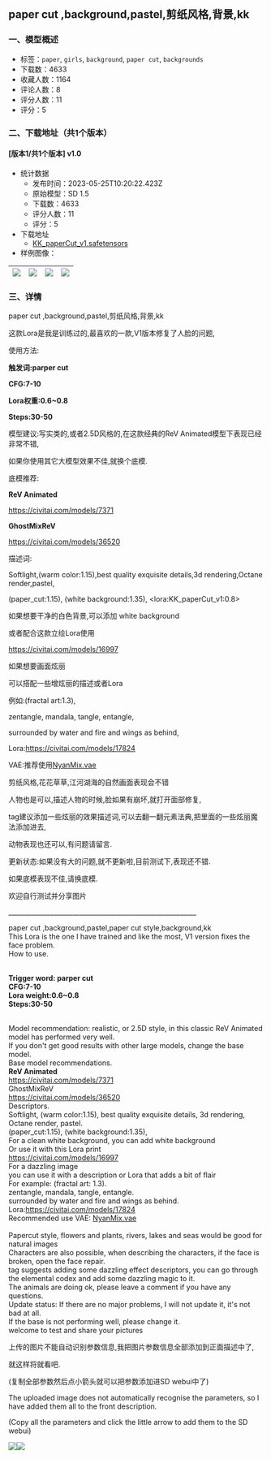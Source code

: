 ## paper cut ,background,pastel,剪纸风格,背景,kk
### 一、模型概述

- 标签：`paper`, `girls`, `background`, `paper cut`, `backgrounds`
- 下载数：4633
- 收藏人数：1164
- 评论人数：8
- 评分人数：11
- 评分：5

### 二、下载地址（共1个版本）

#### [版本1/共1个版本] v1.0

- 统计数据
  - 发布时间：2023-05-25T10:20:22.423Z
  - 原始模型：SD 1.5
  - 下载数：4633
  - 评分人数：11
  - 评分：5
- 下载地址
  - [KK_paperCut_v1.safetensors](https://civitai.com/api/download/models/80594)
- 样例图像：

| <img src="https://image.civitai.com/xG1nkqKTMzGDvpLrqFT7WA/6e1dced4-172f-4398-89a0-82f30ce5d4f0/width=450/904481.jpeg" /> | <img src="https://image.civitai.com/xG1nkqKTMzGDvpLrqFT7WA/6a2f0d24-28a1-4275-967d-91de6d62c293/width=450/904487.jpeg" /> | <img src="https://image.civitai.com/xG1nkqKTMzGDvpLrqFT7WA/206068d6-a196-4413-8ea3-6bc93570da4a/width=450/904489.jpeg" /> | <img src="https://image.civitai.com/xG1nkqKTMzGDvpLrqFT7WA/94814b52-014b-4582-aef2-f8820e6f2da8/width=450/904488.jpeg" /> |
| ---- | ---- | ---- | ---- |


### 三、详情
<p>paper cut ,background,pastel,剪纸风格,背景,kk</p><p>这款Lora是我是训练过的,最喜欢的一款,V1版本修复了人脸的问题,</p><p>使用方法:</p><p></p><p><strong>触发词:parper cut</strong></p><p><strong>CFG:7-10</strong></p><p><strong>Lora权重:0.6~0.8</strong></p><p><strong>Steps:30-50</strong></p><p></p><p>模型建议:写实类的,或者2.5D风格的,在这款经典的ReV Animated模型下表现已经非常不错,</p><p>如果你使用其它大模型效果不佳,就换个底模.</p><p>底模推荐:</p><p><strong>ReV Animated</strong></p><p><a target="_blank" rel="ugc" href="https://civitai.com/models/7371">https://civitai.com/models/7371</a></p><p><strong>GhostMixReV</strong></p><p><a target="_blank" rel="ugc" href="https://civitai.com/models/36520">https://civitai.com/models/36520</a></p><p>描述词:</p><p>Softlight,(warm color:1.15),best quality exquisite details,3d rendering,Octane render,pastel,</p><p>(paper_cut:1.15), (white background:1.35), &lt;lora:KK_paperCut_v1:0.8&gt;</p><p>如果想要干净的白色背景,可以添加 white background</p><p>或者配合这款立绘Lora使用</p><p><a target="_blank" rel="ugc" href="https://civitai.com/models/16997">https://civitai.com/models/16997</a></p><p>如果想要画面炫丽</p><p>可以搭配一些增炫丽的描述或者Lora</p><p>例如:(fractal art:1.3),</p><p>zentangle, mandala, tangle, entangle,</p><p>surrounded by water and fire and wings as behind,</p><p>Lora:<a target="_blank" rel="ugc" href="https://civitai.com/models/17824">https://civitai.com/models/17824</a></p><p>VAE:推荐使用<a target="_blank" rel="ugc" href="https://civitai.com/models/14373/nyan-mix">NyanMix.vae</a></p><p></p><p>剪纸风格,花花草草,江河湖海的自然画面表现会不错</p><p>人物也是可以,描述人物的时候,脸如果有崩坏,就打开面部修复,</p><p>tag建议添加一些炫丽的效果描述词,可以去翻一翻元素法典,把里面的一些炫丽魔法添加进去,</p><p>动物表现也还可以,有问题请留言.</p><p>更新状态:如果没有大的问题,就不更新啦,目前测试下,表现还不错.</p><p>如果底模表现不佳,请换底模.</p><p>欢迎自行测试并分享图片</p><p></p><p>__________________________________________________________</p><p>paper cut ,background,pastel,paper cut style,background,kk<br />This Lora is the one I have trained and like the most, V1 version fixes the face problem.<br />How to use.</p><p><br /><strong>Trigger word: parper cut</strong><br /><strong>CFG:7-10 <br />Lora weight:0.6~0.8 <br />Steps:30-50</strong></p><p><br />Model recommendation: realistic, or 2.5D style, in this classic ReV Animated model has performed very well.<br />If you don't get good results with other large models, change the base model.<br />Base model recommendations.<br /><strong>ReV Animated</strong><br /><a target="_blank" rel="ugc" href="https://civitai.com/models/7371">https://civitai.com/models/7371</a><br />GhostMixReV<br /><a target="_blank" rel="ugc" href="https://civitai.com/models/36520">https://civitai.com/models/36520</a><br />Descriptors.<br />Softlight, (warm color:1.15), best quality exquisite details, 3d rendering, Octane render, pastel.<br />(paper_cut:1.15), (white background:1.35), <br />For a clean white background, you can add white background<br />Or use it with this Lora print<br /><a rel="ugc" href="https://civitai.com/models/16997">https://civitai.com/models/16997</a><br />For a dazzling image<br />you can use it with a description or Lora that adds a bit of flair<br />For example: (fractal art: 1.3). <br />zentangle, mandala, tangle, entangle.<br />surrounded by water and fire and wings as behind.<br />Lora:<a target="_blank" rel="ugc" href="https://civitai.com/models/17824">https://civitai.com/models/17824</a><br />Recommended use VAE: <a target="_blank" rel="ugc" href="https://civitai.com/models/14373/nyan-mix">NyanMix.vae </a><br /><br />Papercut style, flowers and plants, rivers, lakes and seas would be good for natural images<br />Characters are also possible, when describing the characters, if the face is broken, open the face repair.<br />tag suggests adding some dazzling effect descriptors, you can go through the elemental codex and add some dazzling magic to it.<br />The animals are doing ok, please leave a comment if you have any questions.<br />Update status: If there are no major problems, I will not update it, it's not bad at all.<br />If the base is not performing well, please change it.<br />welcome to test and share your pictures<br /></p><p>上传的图片不能自动识别参数信息,我把图片参数信息全部添加到正面描述中了,</p><p>就这样将就看吧.</p><p>(复制全部参数然后点小箭头就可以把参数添加进SD webui中了)</p><p>The uploaded image does not automatically recognise the parameters, so I have added them all to the front description.</p><p>(Copy all the parameters and click the little arrow to add them to the SD webui)</p><img src="https://image.civitai.com/xG1nkqKTMzGDvpLrqFT7WA/b532b21d-413b-4429-8943-15f62380ff72/width=525/b532b21d-413b-4429-8943-15f62380ff72.jpeg" /><img src="https://image.civitai.com/xG1nkqKTMzGDvpLrqFT7WA/9367364a-44ae-4f8c-9f8b-0bf40c6a8f6c/width=525/9367364a-44ae-4f8c-9f8b-0bf40c6a8f6c.jpeg" /><p><br /></p>